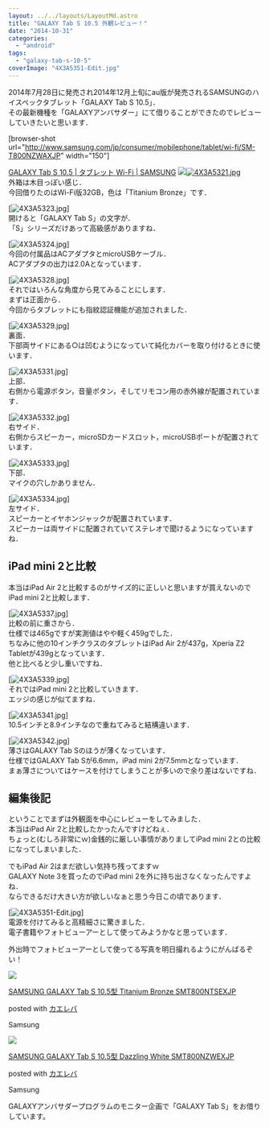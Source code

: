```yaml
---
layout: ../../layouts/LayoutMd.astro
title: "GALAXY Tab S 10.5 外観レビュー！"
date: "2014-10-31"
categories: 
  - "android"
tags: 
  - "galaxy-tab-s-10-5"
coverImage: "4X3A5351-Edit.jpg"
---
```


2014年7月28日に発売され2014年12月上旬にau版が発売されるSAMSUNGのハイスペックタブレット「GALAXY Tab S 10.5」．  
その最新機種を「GALAXYアンバサダー」にて借りることができたのでレビューしていきたいと思います．

\[browser-shot url="http://www.samsung.com/jp/consumer/mobilephone/tablet/wi-fi/SM-T800NZWAXJP" width="150"\]

[GALAXY Tab S 10.5 | タブレット Wi-Fi | SAMSUNG](http://www.samsung.com/jp/consumer/mobilephone/tablet/wi-fi/SM-T800NZWAXJP) [![](/archive/images/4X3A5321.jpg)![4X3A5321.jpg](/archive/images/15569966671_3afd18f381_b.jpg)](http://b.hatena.ne.jp/entry/http://www.samsung.com/jp/consumer/mobilephone/tablet/wi-fi/SM-T800NZWAXJP)  
外箱は木目っぽい感じ．  
今回借りたのはWi-Fi版32GB，色は「Titanium Bronze」です．

[![4X3A5323.jpg](/archive/images/15386010189_d23001c49a_b.jpg)]  
開けると「GALAXY Tab S」の文字が．  
「S」シリーズだけあって高級感がありますね．

[![4X3A5324.jpg](/archive/images/15572628685_f882571b61_b.jpg)]  
今回の付属品はACアダプタとmicroUSBケーブル．  
ACアダプタの出力は2.0Aとなっています．

[![4X3A5328.jpg](/archive/images/15386621197_828c7604d1_b.jpg)]  
それではいろんな角度から見てみることにします．  
まずは正面から．  
今回からタブレットにも指紋認証機能が追加されました．

[![4X3A5329.jpg](/archive/images/15572632935_5d3cfafcfc_b.jpg)]  
裏面．  
下部両サイドにある○は凹むようになっていて純化カバーを取り付けるときに使います．

[![4X3A5331.jpg](/archive/images/15569975731_f36a65f5cf_b.jpg)]  
上部．  
右側から電源ボタン，音量ボタン，そしてリモコン用の赤外線が配置されています．

[![4X3A5332.jpg](/archive/images/15573485052_8eb2cd2dcf_b.jpg)]  
右サイド．  
右側からスピーカー，microSDカードスロット，microUSBポートが配置されています．

[![4X3A5333.jpg](/archive/images/14951898764_60bace8f41_b.jpg)]  
下部．  
マイクの穴しかありません．

[![4X3A5334.jpg](/archive/images/15386021839_67b9ee0349_b.jpg)]  
左サイド．  
スピーカーとイヤホンジャックが配置されています．  
スピーカーは両サイドに配置されていてステレオで聞けるようになっていますね．

## iPad mini 2と比較

本当はiPad Air 2と比較するのがサイズ的に正しいと思いますが買えないのでiPad mini 2と比較します．

[![4X3A5337.jpg](/archive/images/15573489392_9233a3b990_b.jpg)]  
比較の前に重さから．  
仕様では465gですが実測値はやや軽く459gでした．  
ちなみに他の10インチクラスのタブレットはiPad Air 2が437g，Xperia Z2 Tabletが439gとなっています．  
他と比べると少し重いですね．

[![4X3A5339.jpg](/archive/images/14952480813_378f369ca9_b.jpg)]  
それではiPad mini 2と比較していきます．  
エッジの感じが似てますね．

[![4X3A5341.jpg](/archive/images/15569984711_aaa62b2190_b.jpg)]  
10.5インチと8.9インチなので重ねてみると結構違います．

[![4X3A5342.jpg](/archive/images/15386027879_c468bf3673_b.jpg)]  
薄さはGALAXY Tab Sのほうが薄くなっています．  
仕様ではGALAXY Tab Sが6.6mm，iPad mini 2が7.5mmとなっています．  
まぁ薄さについてはケースを付けてしまうことが多いので余り差はないですね．

## 編集後記

ということでまずは外観面を中心にレビューをしてみました．  
本当はiPad Air 2と比較したかったんですけどねぇ．  
ちょっと(むしろ非常にｗ)金銭的に厳しい事情がありましてiPad mini 2との比較になってしまいました．

でもiPad Air 2はまだ欲しい気持ち残ってますｗ  
GALAXY Note 3を買ったのでiPad mini 2を外に持ち出さなくなったんですよね．  
ならできるだけ大きい方が欲しいなぁと思う今日この頃であります．

[![4X3A5351-Edit.jpg](/archive/images/15487924427_0e4fc5714f_b.jpg)]  
電源を付けてみると高精細さに驚きました．  
電子書籍やフォトビューアーとして使ってみようかなと思っています．

外出時でフォトビューアーとして使ってる写真を明日撮れるようにがんばるぞい！

[![](/archive/images/31dh5xUcb6L._SL160_.jpg)](https://www.amazon.co.jp/exec/obidos/ASIN/B00M2UBG7M/mizuka123-22/ref=nosim/)

[SAMSUNG GALAXY Tab S 10.5型 Titanium Bronze SMT800NTSEXJP](https://www.amazon.co.jp/exec/obidos/ASIN/B00M2UBG7M/mizuka123-22/ref=nosim/)

posted with [カエレバ](http://kaereba.com)

Samsung

[![](/archive/images/31gRPbL8GSL._SL160_.jpg)](https://www.amazon.co.jp/exec/obidos/ASIN/B00M2UBDR0/mizuka123-22/ref=nosim/)

[SAMSUNG GALAXY Tab S 10.5型 Dazzling White SMT800NZWEXJP](https://www.amazon.co.jp/exec/obidos/ASIN/B00M2UBDR0/mizuka123-22/ref=nosim/)

posted with [カエレバ](http://kaereba.com)

Samsung

GALAXYアンバサダープログラムのモニター企画で「GALAXY Tab S」をお借りしています。
